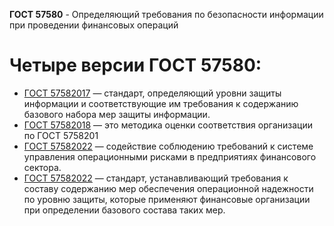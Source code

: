 **ГОСТ 57580** - Определяющий требования по безопасности информации при проведении финансовых операций

# Четыре версии ГОСТ 57580:

- [ГОСТ 57582017]((https://docs.cntd.ru/document/1200146534)) — стандарт, определяющий уровни защиты информации и соответствующие им требования к содержанию базового набора мер защиты информации.
- [ГОСТ 57582018](https://docs.cntd.ru/document/1200158801) — это методика оценки соответствия организации по ГОСТ 5758201
- [ГОСТ 57582022](https://protect.gost.ru/document1.aspx?control=31&id=249146) — содействие соблюдению требований к системе управления операционными рисками в предприятиях финансового сектора.
- [ГОСТ 57582022](https://protect.gost.ru/document.aspx?control=7&id=249433) — стандарт, устанавливающий требования к составу содержанию мер обеспечения операционной надежности по уровню защиты, которые применяют финансовые организации при определении базового состава таких мер.